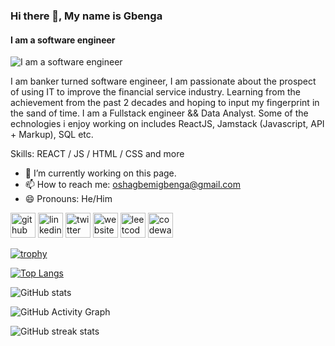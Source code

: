 ### Hi there 👋, My name is Gbenga 
#### I am a software engineer
![I am a software engineer](![](Header/github-header-image.png))

I am banker turned software engineer, I am passionate about the prospect of using IT to improve the financial service industry. Learning from the achievement from the past 2 decades and hoping to input my fingerprint in the sand of time. I am a Fullstack engineer && Data Analyst. Some of the echnologies i enjoy working on includes ReactJS, Jamstack (Javascript, API + Markup), SQL etc.

Skills: REACT / JS / HTML / CSS and more

- 🔭 I’m currently working on this page. 
- 📫 How to reach me: oshagbemigbenga@gmail.com 
- 😄 Pronouns: He/Him 


[<img src='https://cdn.jsdelivr.net/npm/simple-icons@3.0.1/icons/github.svg' alt='github' height='40'>](https://github.com/Gbengar)  [<img src='https://cdn.jsdelivr.net/npm/simple-icons@3.0.1/icons/linkedin.svg' alt='linkedin' height='40'>](https://www.linkedin.com/in/gbengaoshagbemi/)  [<img src='https://cdn.jsdelivr.net/npm/simple-icons@3.0.1/icons/twitter.svg' alt='twitter' height='40'>](https://twitter.com/gbengaosh)  [<img src='https://cdn.jsdelivr.net/npm/simple-icons@3.0.1/icons/icloud.svg' alt='website' height='40'>](https://gbengaoshagbemi.netlify.app/)  [<img src='https://cdn.jsdelivr.net/npm/simple-icons@3.0.1/icons/leetcode.svg' alt='leetcode' height='40'>](https://leetcode.com/Fiyine/)  [<img src='https://cdn.jsdelivr.net/npm/simple-icons@3.0.1/icons/codewars.svg' alt='codewars' height='40'>](https://www.codewars.com/users/Gbengar)  

[![trophy](https://github-profile-trophy.vercel.app/?username=Gbengar)](https://github.com/ryo-ma/github-profile-trophy)

[![Top Langs](https://github-readme-stats.vercel.app/api/top-langs/?username=Gbengar)](https://github.com/anuraghazra/github-readme-stats)

![GitHub stats](https://github-readme-stats.vercel.app/api?username=Gbengar&show_icons=true)  

![GitHub Activity Graph](https://activity-graph.herokuapp.com/graph?username=Gbengar)  

![GitHub streak stats](https://github-readme-streak-stats.herokuapp.com/?user=Gbengar)  


